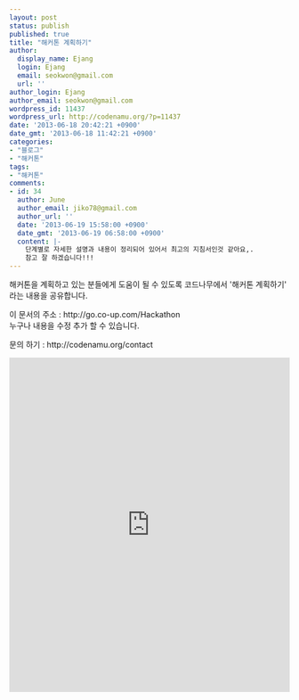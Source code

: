```yaml
---
layout: post
status: publish
published: true
title: "해커톤 계획하기"
author:
  display_name: Ejang
  login: Ejang
  email: seokwon@gmail.com
  url: ''
author_login: Ejang
author_email: seokwon@gmail.com
wordpress_id: 11437
wordpress_url: http://codenamu.org/?p=11437
date: '2013-06-18 20:42:21 +0900'
date_gmt: '2013-06-18 11:42:21 +0900'
categories:
- "블로그"
- "해커톤"
tags:
- "해커톤"
comments:
- id: 34
  author: June
  author_email: jiko78@gmail.com
  author_url: ''
  date: '2013-06-19 15:58:00 +0900'
  date_gmt: '2013-06-19 06:58:00 +0900'
  content: |-
    단계별로 자세한 설명과 내용이 정리되어 있어서 최고의 지침서인것 같아요,.
    참고 잘 하겠습니다!!!
---
```

<p>해커톤을 계획하고 있는 분들에게 도움이 될 수 있도록 코드나무에서 '해커톤 계획하기' 라는 내용을 공유합니다.</p>
<p>이 문서의 주소 : http://go.co-up.com/Hackathon<br />
               누구나 내용을 수정 추가 할 수 있습니다.</p>
<p>문의 하기 : http://codenamu.org/contact</p>
<p><iframe class="scribd_iframe_embed" src="http://www.scribd.com/embeds/148507148/content?start_page=1&view_mode=scroll&access_key=key-jvgf96c7r399f1gt6ya&show_recommendations=false" data-auto-height="false" data-aspect-ratio="0.772922022279349" scrolling="no" id="doc_44621" width="100%" height="600" frameborder="0"></iframe></p>
